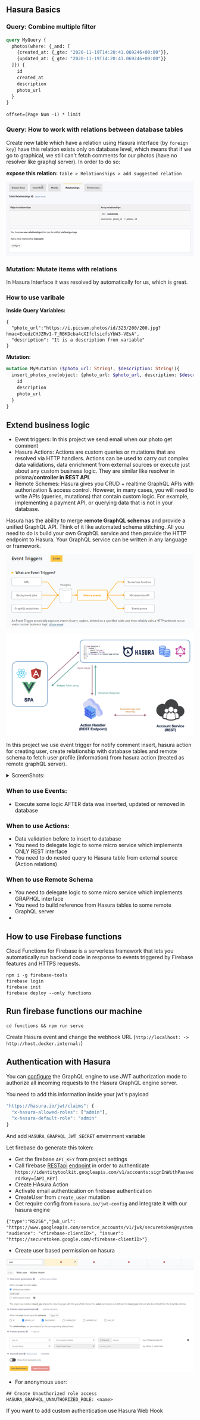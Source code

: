 ## Hasura Basics

### Query: Combine multiple filter

```graphql
query MyQuery {
  photos(where: {_and: [
    {created_at: {_gte: "2020-11-19T14:20:41.069246+00:00"}},
    {updated_at: {_gte: "2020-11-19T14:20:41.069246+00:00"}}
  ]}) {
    id
    created_at
    description
    photo_url
  }
}
```

`offset=(Page Num -1) * limit`

### Query: How to work with relations between database tables

Create new table which have a relation using Hasura interface (by `foreign key`) have this relation exists only on database level, which means that if we go to graphical, we still can't fetch comments for our photos (have no resolver like graphql server). In order to do so:

**expose this relation:** `table > Relationships > add suggested relation`

![](https://github.com/emonhossainraihan/exp-hasura/blob/master/docs/images/hasura-relation.png)

### Mutation: Mutate items with relations

In Hasura Interface it was resolved by automatically for us, which is great. 

### How to use varibale 

**Inside Query Variables:**

```
{
  "photo_url":"https://i.picsum.photos/id/323/200/200.jpg?hmac=EoedzCHJZRv1-7_RBKDcba4cXIfclsicfsYbW3-VEsA",
  "description": "It is a description from variable"
}
```

**Mutation:** 

```graphql
mutation MyMutation ($photo_url: String!, $description: String!){
  insert_photos_one(object: {photo_url: $photo_url, description: $description}) {
    id
    description
    photo_url
  }
}
```
## Extend business logic 

- Event triggers: In this project we send email when our photo get comment 
- Hasura Actions: Actions are custom queries or mutations that are resolved via HTTP handlers. Actions can be used to carry out complex data validations, data enrichment from external sources or execute just about any custom business logic. They are similar like resolver in prisma/**controller in REST API**. 
- Remote Schemes: Hasura gives you CRUD + realtime GraphQL APIs with authorization & access control. However, in many cases, you will need to write APIs (queries, mutations) that contain custom logic. For example, implementing a payment API, or querying data that is not in your database.

Hasura has the ability to merge **remote GraphQL schemas** and provide a unified GraphQL API. Think of it like automated schema stitching. All you need to do is build your own GraphQL service and then provide the HTTP endpoint to Hasura. Your GraphQL service can be written in any language or framework. 

![](https://github.com/emonhossainraihan/exp-hasura/blob/master/docs/images/hasura-event.PNG)

![](https://github.com/emonhossainraihan/exp-hasura/blob/master/docs/images/hasura-action2.PNG)

In this project we use event trigger for notify comment insert, hasura action for creating user, create relationship with database tables and remote schema to fetch user profile (information) from hasura action (treated as remote graphQL server). 

<Details>
<summary>ScreenShots:</summary>

<br>

*create action*:

![](https://github.com/emonhossainraihan/exp-hasura/blob/master/docs/images/hasura-action.PNG)

*create relationship with database tables from our action*:

![](https://github.com/emonhossainraihan/exp-hasura/blob/master/docs/images/hasura-action-relation.png)

*add relationship with remote schema to our database table*: 

```graphql
type UserProfile {
    id: String
    email: String
    displayName: String
}
type Query {
    firebase_user_profile(id: String): UserProfile
}
```

![](https://github.com/emonhossainraihan/exp-hasura/blob/master/docs/images/hasura-remoteschema.PNG)

</Details>


### When to use Events:

- Execute some logic AFTER data was inserted, updated or removed in database 

### When to use Actions: 

- Data validation before to insert to database 
- You need to delegate logic to some micro service which implements ONLY REST interface
- You need to do nested query to Hasura table from external source (Action relations)

### When to use Remote Schema
- You need to delegate logic to some micro service which implements GRAPHQL interface
- You need to build reference from Hasura tables to some remote GraphQL server
- 
## How to use Firebase functions 

Cloud Functions for Firebase is a serverless framework that lets you automatically run backend code in response to events triggered by Firebase features and HTTPS requests.

```
npm i -g firebase-tools
firebase login
firebase init
firebase deploy --only functions 
```

## Run firebase functions our machine 

```
cd functions && npm run serve
```

Create Hasura event and change the webhook URL (`http://localhost: -> http://host.docker.internal:`)

## Authentication with Hasura

You can [configure](https://hasura.io/docs/1.0/graphql/core/auth/authentication/jwt.html) the GraphQL engine to use JWT authorization mode to authorize all incoming requests to the Hasura GraphQL engine server.

You need to add this information inside your jwt's payload
```js
"https://hasura.io/jwt/claims": {
  "x-hasura-allowed-roles": ["admin"],
  "x-hasura-default-role": "admin"
}
```

And add `HASURA_GRAPHQL_JWT_SECRET` envirnment variable 

Let firebase do generate this token:

- Get the firebase `API_KEY` from project settings
- Call firebase [RESTapi](https://cloud.google.com/identity-platform/docs/use-rest-api) [endpoint](https://firebase.google.com/docs/reference/rest/auth) in order to authenticate `https://identitytoolkit.googleapis.com/v1/accounts:signInWithPassword?key=[API_KEY]`
- Create HAsura Action
- Activate email authentication on firebase authentication
- CreateUser from `create_user` mutation
- Get require config from `hasura.io/jwt-config` and integrate it with our hasura engine

```
{"type":"RS256","jwk_url": "https://www.googleapis.com/service_accounts/v1/jwk/securetoken@system.gserviceaccount.com", "audience": "<firebase-clientID>", "issuer": "https://securetoken.google.com/<firebase-clientID>"}
```
- Create user based permission on hasura 

![](https://github.com/emonhossainraihan/exp-hasura/blob/master/docs/images/hasura-role01.PNG)

- For anonymous user:

```
## Create Unauthorized role access
HASURA_GRAPHQL_UNAUTHORIZED_ROLE: <name>
```

If you want to add custom authentication use Hasura Web Hook
